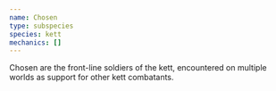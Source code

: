 ```yaml
---
name: Chosen
type: subspecies
species: kett
mechanics: []
---
```

Chosen are the front-line soldiers of the kett, encountered on multiple worlds
as support for other kett combatants.
